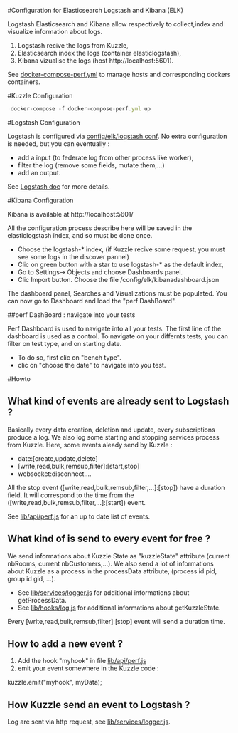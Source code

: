 #Configuration for Elasticsearch Logstash and Kibana (ELK)

Logstash Elasticsearch and Kibana allow respectively to collect,index and visualize information about logs.

 1. Logstash recive the logs from Kuzzle,
 2. Elasticsearch index the logs (container elasticlogstash),
 3. Kibana vizualise the logs (host http://localhost:5601).

See [docker-compose-perf.yml](../../docker-compose-perf.yml) to manage hosts and corresponding dockers containers.


#Kuzzle Configuration

```js
 docker-compose -f docker-compose-perf.yml up
 ```

#Logstash Configuration

Logstash is configured via [config/elk/logstash.conf](./logstash.conf).
No extra configuration is needed, but you can eventually :

  * add a input (to federate log from other process like worker),
  * filter the log (remove some fields, mutate them,...)
  * add an output.


See  [Logstash doc](https://www.elastic.co/guide/en/logstash/current/index.html) for more details.


#Kibana Configuration

Kibana is available at http://localhost:5601/

All the configuration process describe here will be saved in the elasticlogstash index, and so must be done once.

 * Choose the logstash-* index, (if Kuzzle recive some request, you must see some logs in the discover pannel)
 * Clic on green button with a star to use logstash-* as the default index,
 * Go to Settings-> Objects and choose Dashboards panel.
 * Clic Import button. Choose the file /config/elk/kibanadashboard.json

The dashboard panel, Searches and Visualizations must be populated.
You can now go to Dashboard and load the "perf DashBoard".

##perf DashBoard : navigate into your tests

Perf Dashboard is used to navigate into all your tests.
The first line of the dashboard is used as a control.
To navigate on your differnts tests, you can filter on test type, and on starting date.
 * To do so, first clic on "bench type".
 * clic on "choose the date" to navigate into you test.


#Howto

## What kind of events are already sent to Logstash ?

Basically every data creation, deletion and update, every subscriptions produce a log.
We also log some starting and stopping services process from Kuzzle.
Here, some events aleady send by Kuzzle :

 * date:\[create,update,delete\]
 * \[write,read,bulk,remsub,filter\]:\[start,stop\]
 * websocket:disconnect....

All the stop event (\[write,read,bulk,remsub,filter,...\]:\[stop\]) have a duration field.
It will correspond to the time from the (\[write,read,bulk,remsub,filter,...\]:\[start\]) event.


See [lib/api/perf.js](../../lib/api/perf.js) for an up to date list of events.

## What kind of is send to every event for free  ?

We send informations about Kuzzle State as "kuzzleState" attribute (current nbRooms, current nbCustomers,...).
We also send a lot of informations about Kuzzle as a process in the processData attribute, (process id pid, group id gid, ...).

 * See [lib/services/logger.js](../../lib/services/logger.js) for additional informations about getProcessData.
 * See [lib/hooks/log.js](../../lib/hooks/log.js) for additional informations about getKuzzleState.

Every \[write,read,bulk,remsub,filter\]:\[stop\] event will send a duration time.

## How to add a new event ?

1. Add the hook "myhook" in file [lib/api/perf.js](../lib/api/perf.js)
2. emit your event somewhere in the Kuzzle code :

 kuzzle.emit("myhook", myData);

## How Kuzzle send an event to Logstash ?

Log are sent via http request, see [lib/services/logger.js](../lib/services/logger.js.).
